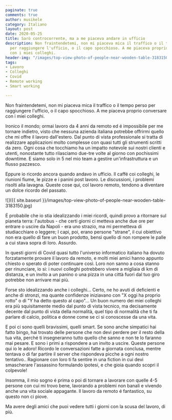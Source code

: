 ```yaml
---
paginate: true
comments: true
author: musikele
category: Italiano
layout: post
date: 2020-05-25
title: Sarò controcorrente, ma a me piaceva andare in ufficio
description: Non fraintendetemi, non mi piaceva mica il traffico o il tempo perso
  per raggiungere l'ufficio, o il capo spocchioso. A me piaceva proprio conversare
  con i miei colleghi.
header-img: "/images/top-view-photo-of-people-near-wooden-table-3183150.jpg"
tags:
- Lavoro
- Colleghi
- Covid
- Remote working
- Smart working

---
```

Non fraintendetemi, non mi piaceva mica il traffico o il tempo perso per raggiungere l'ufficio, o il capo spocchioso. A me piaceva proprio conversare con i miei colleghi.

Ironico il mondo; ormai lavoro da 4 anni da remoto ed é impossibile per me tornare indietro, visto che nessuna azienda italiana potrebbe offrirmi quello che mi offre il lavoro dall'estero. Dal punto di vista professionale si tratta di realizzare applicazioni molto complesse con quasi tutti gli strumenti scritti da zero. Ogni cosa che tocchiamo ha un impatto notevole sui nostri clienti e utenti, nonostante tutto rilasciamo due-tre volte al giorno con pochissimi downtime. E siamo solo in 5 nel mio team a gestire un'infrastruttura e un flusso pazzesco. 

Eppure io ricordo ancora quando andavo in ufficio. Il caffé coi colleghi, le riunioni fiume, le pizze e i panini post lavoro. Le discussioni, i problemi risolti alla lavagna. Queste cose qui, col lavoro remoto, tendono a diventare un dolce ricordo del passato.

![]({{ site.baseurl }}/images/top-view-photo-of-people-near-wooden-table-3183150.jpg)

É probabile che io stia idealizzando i miei ricordi, quindi provo a ritornare sul pianeta terra: l'autobus - che certi giorni ci metteva anche due ore per entrare o uscire da Napoli - era uno strazio, ma mi permetteva di studiacchiare o leggere; I capi, poi, erano persone "strane", il cui obiettivo non era quello di fare un buon prodotto, bensì quello di non rompere le palle a cui stava sopra di loro. Assurdo. 

In questi giorni di Covid quasi tutto l'universo informatico italiano ha dovuto forzatamente provare il lavoro da remoto, e molti miei amici hanno appunto chiesto o sperato di poter continuare così. Loro non sanno a cosa stanno per rinunciare, io si: i nuovi colleghi potrebbero vivere a migliaia di km di distanza, e un invito a un panino o una pizza in una città fuori dal tuo giro potrebbe non arrivare mai più.

Forse sto idealizzando anche i colleghi... Certo, ne ho avuti di deficienti e anche di stronzi, ma quante confidenze iniziavano con "X oggi ha proprio rotto" o di "Y ha detto questo al capo"... Un buon numero dei miei colleghi era più squisitamente medio dal punto di vista tecnico, ma decisamente decente dal punto di vista della normalità, quel tipo di normalità che ti fa parlare di calcio, politica e donne come se ci si conoscesse da una vita.

E poi ci sono quelli bravissimi, quelli smart. Se sono anche simpatici hai fatto bingo, hai trovato delle persone che non devi perdere per il resto della tua vita, perché ti insegneranno tutto quello che sanno e non te lo faranno mai pesare. E sono i primi a rispondere a un invito a uscire. Queste persone qui io le adoro! Ricordo le conversazioni fatte a giornata conclusa, mentre tentava o di far partire il server che rispondeva picche a ogni nostro tentativo.. Ragionare con loro ti fa sentire in una fiction in cui devi smascherare l'assassino formulando ipotesi, e che gioia quando scopri il colpevole! 

Insomma, il mio sogno é prima o poi di tornare a lavorare con quelle 4-5 persone con cui mi trovo bene, lavorando a problemi non banali e vivendo anche una vita sociale appagante. Il lavoro da remoto é fantastico, su questo non ci piove.

Ma avere degli amici che puoi vedere tutti i giorni con la scusa del lavoro, di più. 